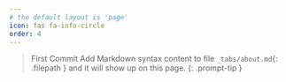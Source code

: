 ```yaml
---
# the default layout is 'page'
icon: fas fa-info-circle
order: 4
---
```


>First Commit Add Markdown syntax content to file `_tabs/about.md`{: .filepath } and it will show up on this page.
{: .prompt-tip }
